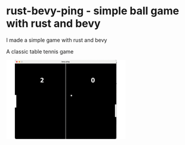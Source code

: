 # rust-bevy-ping - simple ball game with rust and bevy

I made a simple game with rust and bevy

A classic table tennis game

<img src="img/step1.gif" width="320" align="left"><br><br><br><br><br><br><br><br><br><br><br><br><br><br>


```Rust

```
